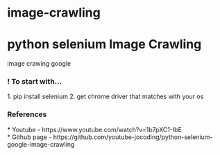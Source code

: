 # image-crawling
<h1>python selenium Image Crawling </h1>
image crawing google 

<h3>! To start with... </h3>
1. pip install selenium
2. get chrome driver that matches with your os

<h3>References</h3>
* Youtube - https://www.youtube.com/watch?v=1b7pXC1-IbE <br>
* Github page - https://github.com/youtube-jocoding/python-selenium-google-image-crawling
